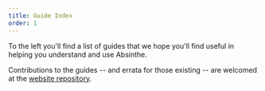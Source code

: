 ```yaml
---
title: Guide Index
order: 1
---
```


To the left you'll find a list of guides that we hope you'll find useful
in helping you understand and use Absinthe.

Contributions to the guides -- and errata for those existing -- are welcomed
at the [website repository](https://github.com/absinthe-graphql/website).
